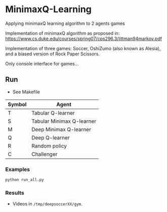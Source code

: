 # MinimaxQ-Learning
Applying minimaxQ learning algorithm to 2 agents games

Implementation of minimaxQ algorithm as proposed in:
https://www.cs.duke.edu/courses/spring07/cps296.3/littman94markov.pdf

Implementation of three games: Soccer, OshiZumo (also known as Alesia), and a biased version of Rock Paper Scissors.

Only console interface for games...

## Run

- See Makefile

| Symbol | Agent                  |
| ------ | ---------------------- |
| T      | Tabular Q-learner      |
| S      | Tabular Minimax Q-learner|
| M      | Deep Minimax Q-learner |
| Q      | Deep Q-learner         |
| R      | Random policy          |
| C      | Challenger             |

### Examples

```bash
python run_all.py
```

### Results
- Videos in `/tmp/deepsoccerXX/gym`.
